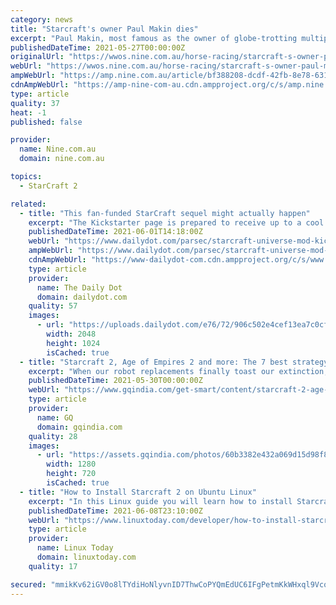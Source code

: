 ```yaml
---
category: news
title: "Starcraft's owner Paul Makin dies"
excerpt: "Paul Makin, most famous as the owner of globe-trotting multiple Group One winner Starcraft, has died aged 82. An Australian who made his money betting on racing in Hong Kong and Japan, Makin also ..."
publishedDateTime: 2021-05-27T00:00:00Z
originalUrl: "https://wwos.nine.com.au/horse-racing/starcraft-s-owner-paul-makin-dies/bf388208-dcdf-42fb-8e78-631c5014e6f6"
webUrl: "https://wwos.nine.com.au/horse-racing/starcraft-s-owner-paul-makin-dies/bf388208-dcdf-42fb-8e78-631c5014e6f6"
ampWebUrl: "https://amp.nine.com.au/article/bf388208-dcdf-42fb-8e78-631c5014e6f6"
cdnAmpWebUrl: "https://amp-nine-com-au.cdn.ampproject.org/c/s/amp.nine.com.au/article/bf388208-dcdf-42fb-8e78-631c5014e6f6"
type: article
quality: 37
heat: -1
published: false

provider:
  name: Nine.com.au
  domain: nine.com.au

topics:
  - StarCraft 2

related:
  - title: "This fan-funded StarCraft sequel might actually happen"
    excerpt: "The Kickstarter page is prepared to receive up to a cool $1 million, in fact, from esager StarCraft fans: new storylines, explorable zones, and character models would come along with $25,000 or so."
    publishedDateTime: 2021-06-01T14:18:00Z
    webUrl: "https://www.dailydot.com/parsec/starcraft-universe-mod-kickstarter-blizzard/"
    ampWebUrl: "https://www.dailydot.com/parsec/starcraft-universe-mod-kickstarter-blizzard/?amp"
    cdnAmpWebUrl: "https://www-dailydot-com.cdn.ampproject.org/c/s/www.dailydot.com/parsec/starcraft-universe-mod-kickstarter-blizzard/?amp"
    type: article
    provider:
      name: The Daily Dot
      domain: dailydot.com
    quality: 57
    images:
      - url: "https://uploads.dailydot.com/e76/72/906c502e4cef13ea7c0cf54f7492de69.jpg?auto=compress%2Cformat&ixlib=php-3.3.0"
        width: 2048
        height: 1024
        isCached: true
  - title: "Starcraft 2, Age of Empires 2 and more: The 7 best strategy games you can play right now"
    excerpt: "When our robot replacements finally toast our extinction, they’ll point to a single victory as the moment the tide turned in their favour – we’re not talking about chess or Go, but the day Google’s DeepMind beat the best of us at Starcraft 2."
    publishedDateTime: 2021-05-30T00:00:00Z
    webUrl: "https://www.gqindia.com/get-smart/content/starcraft-2-age-of-empires-2-and-more-the-7-best-strategy-games-you-can-play-right-now"
    type: article
    provider:
      name: GQ
      domain: gqindia.com
    quality: 28
    images:
      - url: "https://assets.gqindia.com/photos/60b3382e432a069d15d98f8c/16:9/w_1280,c_limit/CivilizationVI_screenshot_announce1.jpg"
        width: 1280
        height: 720
        isCached: true
  - title: "How to Install Starcraft 2 on Ubuntu Linux"
    excerpt: "In this Linux guide you will learn how to install Starcraft 2 on Ubuntu Linux. The Starcraft 2 game has been released free of charge for anyone with registered Battle.net account. Before you proceed with the installation make sure that you have correctly ..."
    publishedDateTime: 2021-06-08T23:10:00Z
    webUrl: "https://www.linuxtoday.com/developer/how-to-install-starcraft-2-on-ubuntu-linux-210606184502.html"
    type: article
    provider:
      name: Linux Today
      domain: linuxtoday.com
    quality: 17

secured: "mmikKv62iGV0o8lTYdiHoNlyvnID7ThwCoPYQmEdUC6IFgPetmKkWHxql9Vcq2/YkB2rY2HRgue0HoZydYroljroMaLMWDn1GKErV6j5GuQccDU4OkkkRqJJjBX+jofPRLgEdRDwF76s0qM2HMc3WAffb5yEj3amsf02Z2XjUmR/h6G6/ganhaVVfzqPpwq4XJBC5lBQWQLiik9dUC+civDe5LZvlOnAqHVDgVJNNXyHUEKhx7ritM0HtFh/RVDH47mktF6arwiml/iJwrxNORo/4cjGziHPHNNpwPU0avewsZaQR1IY7PrFRD6uCRyJ6rCifZTFyC5RJow+svKcGu0PtXh7QjHpzt1LVrVC5dA=;/u19gZuiEXQiXYXQTPmZrQ=="
---
```


